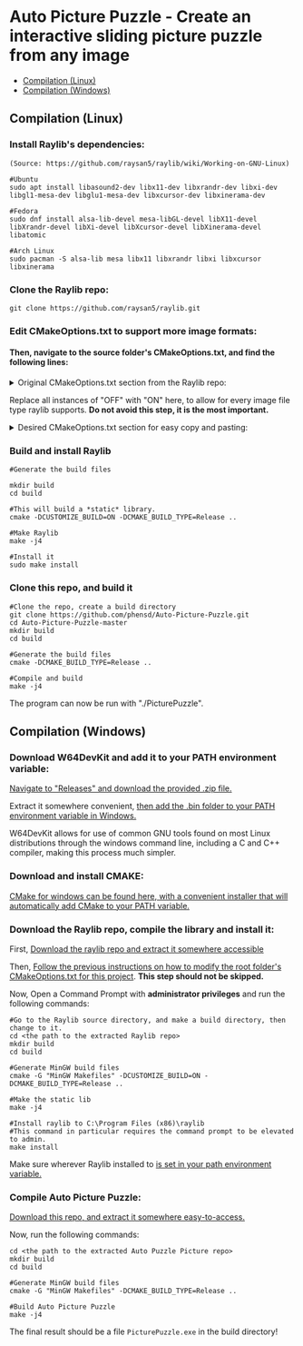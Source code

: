 # Auto Picture Puzzle - Create an interactive sliding picture puzzle from any image 

- [Compilation (Linux)](#compilation-linux)
- [Compilation (Windows)](#compilation-windows)

## Compilation (Linux)
### Install Raylib's dependencies:
```
(Source: https://github.com/raysan5/raylib/wiki/Working-on-GNU-Linux)

#Ubuntu 
sudo apt install libasound2-dev libx11-dev libxrandr-dev libxi-dev libgl1-mesa-dev libglu1-mesa-dev libxcursor-dev libxinerama-dev

#Fedora
sudo dnf install alsa-lib-devel mesa-libGL-devel libX11-devel libXrandr-devel libXi-devel libXcursor-devel libXinerama-devel libatomic

#Arch Linux
sudo pacman -S alsa-lib mesa libx11 libxrandr libxi libxcursor libxinerama

```
### Clone the Raylib repo:
```
git clone https://github.com/raysan5/raylib.git
```

### Edit CMakeOptions.txt to support more image formats:
#### Then, navigate to the source folder's CMakeOptions.txt, and find the following lines:

<details>
<summary> Original CMakeOptions.txt section from the Raylib repo: </summary> 
  
```
(Source: https://github.com/raysan5/raylib/blob/master/CMakeOptions.txt)
# rtextures.c
cmake_dependent_option(SUPPORT_IMAGE_EXPORT "Support image exporting to file" ON CUSTOMIZE_BUILD ON)
cmake_dependent_option(SUPPORT_IMAGE_GENERATION "Support procedural image generation functionality (gradient, spot, perlin-noise, cellular)" ON CUSTOMIZE_BUILD ON)
cmake_dependent_option(SUPPORT_IMAGE_MANIPULATION "Support multiple image editing functions to scale, adjust colors, flip, draw on images, crop... If not defined only three image editing functions supported: ImageFormat(), ImageAlphaMask(), ImageToPOT()" ON CUSTOMIZE_BUILD ON)
cmake_dependent_option(SUPPORT_FILEFORMAT_PNG "Support loading PNG as textures" ON CUSTOMIZE_BUILD ON)
cmake_dependent_option(SUPPORT_FILEFORMAT_DDS "Support loading DDS as textures" ON CUSTOMIZE_BUILD ON)
cmake_dependent_option(SUPPORT_FILEFORMAT_HDR "Support loading HDR as textures" ON CUSTOMIZE_BUILD ON)
cmake_dependent_option(SUPPORT_FILEFORMAT_PIC "Support loading PIC as textures" ${OFF} CUSTOMIZE_BUILD OFF)
cmake_dependent_option(SUPPORT_FILEFORMAT_PNM "Support loading PNM as textures" ${OFF} CUSTOMIZE_BUILD OFF)
cmake_dependent_option(SUPPORT_FILEFORMAT_KTX "Support loading KTX as textures" ${OFF} CUSTOMIZE_BUILD OFF)
cmake_dependent_option(SUPPORT_FILEFORMAT_ASTC "Support loading ASTC as textures" ${OFF} CUSTOMIZE_BUILD OFF)
cmake_dependent_option(SUPPORT_FILEFORMAT_BMP "Support loading BMP as textures" ${OFF} CUSTOMIZE_BUILD OFF)
cmake_dependent_option(SUPPORT_FILEFORMAT_TGA "Support loading TGA as textures" ${OFF} CUSTOMIZE_BUILD OFF)
cmake_dependent_option(SUPPORT_FILEFORMAT_JPG "Support loading JPG as textures" ${OFF} CUSTOMIZE_BUILD OFF)
cmake_dependent_option(SUPPORT_FILEFORMAT_GIF "Support loading GIF as textures" ON CUSTOMIZE_BUILD ON)
cmake_dependent_option(SUPPORT_FILEFORMAT_QOI "Support loading QOI as textures" ON CUSTOMIZE_BUILD ON)
cmake_dependent_option(SUPPORT_FILEFORMAT_PSD "Support loading PSD as textures" ${OFF} CUSTOMIZE_BUILD OFF)
cmake_dependent_option(SUPPORT_FILEFORMAT_PKM "Support loading PKM as textures" ${OFF} CUSTOMIZE_BUILD OFF)
cmake_dependent_option(SUPPORT_FILEFORMAT_PVR "Support loading PVR as textures" ${OFF} CUSTOMIZE_BUILD OFF)
cmake_dependent_option(SUPPORT_FILEFORMAT_SVG "Support loading SVG as textures" ${OFF} CUSTOMIZE_BUILD OFF)
```
</details>

Replace all instances of "OFF" with "ON" here, to allow for every image file type raylib supports. **Do not avoid this step, it is the most important.**

<details> 
<summary> Desired CMakeOptions.txt section for easy copy and pasting: </summary> 
  
```
# rtextures.c
cmake_dependent_option(SUPPORT_IMAGE_EXPORT "Support image exporting to file" ON CUSTOMIZE_BUILD ON)
cmake_dependent_option(SUPPORT_IMAGE_GENERATION "Support procedural image generation functionality (gradient, spot, perlin-noise, cellular)" ON CUSTOMIZE_BUILD ON)
cmake_dependent_option(SUPPORT_IMAGE_MANIPULATION "Support multiple image editing functions to scale, adjust colors, flip, draw on images, crop... If not defined only three image editing functions supported: ImageFormat(), ImageAlphaMask(), ImageToPOT()" ON CUSTOMIZE_BUILD ON)
cmake_dependent_option(SUPPORT_FILEFORMAT_PNG "Support loading PNG as textures" ON CUSTOMIZE_BUILD ON)
cmake_dependent_option(SUPPORT_FILEFORMAT_DDS "Support loading DDS as textures" ON CUSTOMIZE_BUILD ON)
cmake_dependent_option(SUPPORT_FILEFORMAT_HDR "Support loading HDR as textures" ON CUSTOMIZE_BUILD ON)
cmake_dependent_option(SUPPORT_FILEFORMAT_PIC "Support loading PIC as textures" ON CUSTOMIZE_BUILD ON)
cmake_dependent_option(SUPPORT_FILEFORMAT_PNM "Support loading PNM as textures" ON CUSTOMIZE_BUILD ON)
cmake_dependent_option(SUPPORT_FILEFORMAT_KTX "Support loading KTX as textures" ON CUSTOMIZE_BUILD ON)
cmake_dependent_option(SUPPORT_FILEFORMAT_ASTC "Support loading ASTC as textures" ON CUSTOMIZE_BUILD ON)
cmake_dependent_option(SUPPORT_FILEFORMAT_BMP "Support loading BMP as textures" ON CUSTOMIZE_BUILD ON)
cmake_dependent_option(SUPPORT_FILEFORMAT_TGA "Support loading TGA as textures" ON CUSTOMIZE_BUILD ON)
cmake_dependent_option(SUPPORT_FILEFORMAT_JPG "Support loading JPG as textures" ON CUSTOMIZE_BUILD ON)
cmake_dependent_option(SUPPORT_FILEFORMAT_GIF "Support loading GIF as textures" ON CUSTOMIZE_BUILD ON)
cmake_dependent_option(SUPPORT_FILEFORMAT_QOI "Support loading QOI as textures" ON CUSTOMIZE_BUILD ON)
cmake_dependent_option(SUPPORT_FILEFORMAT_PSD "Support loading PSD as textures" ON CUSTOMIZE_BUILD ON)
cmake_dependent_option(SUPPORT_FILEFORMAT_PKM "Support loading PKM as textures" ON CUSTOMIZE_BUILD ON)
cmake_dependent_option(SUPPORT_FILEFORMAT_PVR "Support loading PVR as textures" ON CUSTOMIZE_BUILD ON)
cmake_dependent_option(SUPPORT_FILEFORMAT_SVG "Support loading SVG as textures" ON CUSTOMIZE_BUILD ON)
```
</details>

### Build and install Raylib
```
#Generate the build files

mkdir build
cd build

#This will build a *static* library.
cmake -DCUSTOMIZE_BUILD=ON -DCMAKE_BUILD_TYPE=Release ..

#Make Raylib
make -j4

#Install it
sudo make install
```

### Clone this repo, and build it
```
#Clone the repo, create a build directory
git clone https://github.com/phensd/Auto-Picture-Puzzle.git
cd Auto-Picture-Puzzle-master
mkdir build
cd build

#Generate the build files
cmake -DCMAKE_BUILD_TYPE=Release ..

#Compile and build
make -j4
```
The program can now be run with "./PicturePuzzle".



## Compilation (Windows)


### Download W64DevKit and add it to your PATH environment variable:

[Navigate to "Releases" and download the provided .zip file.](https://github.com/skeeto/w64devkit)

Extract it somewhere convenient, [then add the .bin folder to your PATH environment variable in Windows.](https://www.mathworks.com/matlabcentral/answers/94933-how-do-i-edit-my-system-path-in-windows)

W64DevKit allows for use of common GNU tools found on most Linux distributions through the windows command line, including a C and C++ compiler, making this process much simpler.

### Download and install CMAKE:
[CMake for windows can be found here, with a convenient installer that will automatically add CMake to your PATH variable.](https://cmake.org/download/)



### Download the Raylib repo, compile the library and install it:

First, [Download the raylib repo and extract it somewhere accessible](https://github.com/raysan5/raylib)

Then, [Follow the previous instructions on how to modify the root folder's CMakeOptions.txt for this project](#edit-cmakeoptionstxt-to-support-more-image-formats). **This step should not be skipped.**

Now, Open a Command Prompt with **administrator privileges** and run the following commands:
```
#Go to the Raylib source directory, and make a build directory, then change to it.
cd <the path to the extracted Raylib repo>
mkdir build
cd build

#Generate MinGW build files
cmake -G "MinGW Makefiles" -DCUSTOMIZE_BUILD=ON -DCMAKE_BUILD_TYPE=Release ..

#Make the static lib
make -j4

#Install raylib to C:\Program Files (x86)\raylib
#This command in particular requires the command prompt to be elevated to admin.
make install
```
Make sure wherever Raylib installed to [is set in your path environment variable.]((https://www.mathworks.com/matlabcentral/answers/94933-how-do-i-edit-my-system-path-in-windows))

### Compile Auto Picture Puzzle:

[Download this repo, and extract it somewhere easy-to-access.](https://github.com/phensd/Auto-Picture-Puzzle/archive/refs/heads/master.zip)

Now, run the following commands:
```
cd <the path to the extracted Auto Puzzle Picture repo>
mkdir build
cd build

#Generate MinGW build files
cmake -G "MinGW Makefiles" -DCMAKE_BUILD_TYPE=Release ..

#Build Auto Picture Puzzle
make -j4
```
The final result should be a file `PicturePuzzle.exe` in the build directory!

